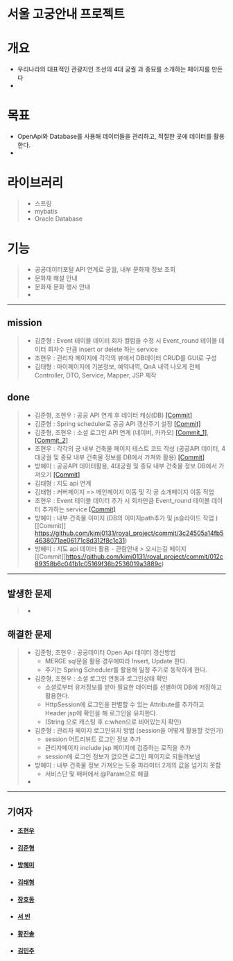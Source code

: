 서울 고궁안내 프로젝트
=================

# 개요
* 우리나라의 대표적인 관광지인 조선의 4대 궁궐 과 종묘를 소개하는 페이지를 만든다
* 

# 목표
* OpenApi와 Database를 사용해 데이터들을 관리하고, 적절한 곳에 데이터를 활용한다.
* 

# 라이브러리
> * 스프링
> * mybatis
> * Oracle Database

# 기능
> * 공공데이터포털 API 연계로 궁궐, 내부 문화재 정보 조회
> * 문화재 해설 안내
> * 문화재 문화 행사 안내
> * 

***

## mission
> * 김준형 : Event 테이블 데이터 회차 컬럼을 수정 시 Event_round 테이블 데이터 회차수 만큼 insert or delete 하는 service
> * 조현우 : 관리자 페이지에 각각의 뷰에서 DB데이터 CRUD를 GUI로 구성
> * 김태형 : 마이페이지에 기본정보, 예약내역, QnA 내역 나오게 전체 Controller, DTO, Service, Mapper, JSP 제작

## done
> * 김준형, 조현우 : 공공 API 연계 후 데이터 캐싱(DB) [[Commit]](https://github.com/kimj0131/royal_project/commit/b2bce768f3d814af2542e768a4397b3d1be525f8)
> * 김준형 : Spring scheduler로 공공 API 갱신주기 설정 [[Commit]](https://github.com/kimj0131/royal_project/commit/33482572463fdb34d4146daf1298d9ea5e3bc5da)
> * 김준형, 조현우 : 소셜 로그인 API 연계 (네이버, 카카오) [[Commit_1]](https://github.com/kimj0131/royal_project/commit/4e2913ff5720284ab7ea7f97da3b6c5f3dd4e66b), [[Commit_2]](https://github.com/kimj0131/royal_project/commit/7eb75f11a4e2cc01dd2f1e1aef8b4cf4b995b200)
> * 조현우 :  각각의 궁 내부 건축물 페이지 테스트 코드 작성 (공공API 데이터, 4대궁궐 및 종묘 내부 건축물 정보를 DB에서 가져와 활용) [[Commit]](https://github.com/kimj0131/royal_project/commit/1ca63792ed713a0112a4760b8fe12210915a52e3)
> * 방혜미 :  공공API 데이터활용, 4대궁궐 및 종묘 내부 건축물 정보 DB에서 가져오기 [[Commit]](https://github.com/kimj0131/royal_project/commit/4d064e4af6bbd1177c85bf19ec7aa69d7ccdcd76)
> * 김태형 : 지도 api 연계
> * 김태형 : 커버페이지 => 메인페이지 이동 및 각 궁 소개페이지 이동 작업
> * 조현우 : Event 테이블 데이터 추가 시 회차만큼 Event_round 테이블 데이터 추가하는 service [[Commit]](https://github.com/kimj0131/royal_project/commit/df13ec3e732f5fa6803c16d42b58d2afc91e42a9)
> * 방혜미 : 내부 건축물 이미지 (DB의 이미지path추가 및 js슬라이드 작업 )[[Commit]] https://github.com/kimj0131/royal_project/commit/3c24505a14fb54638071ae06171c8d312f8c1c31)
> * 방혜미 : 지도 api 데이터 활용 - 관람안내 > 오시는길 페이지 [[Commit]]https://github.com/kimj0131/royal_project/commit/012c89358b6c041b1c05169f36b2536019a3889c)
***
## 발생한 문제
> * 

## 해결한 문제
> * 김준형, 조현우 : 공공데이터 Open Api 데이터 갱신방법
>   + MERGE sql문을 활용 경우에따라 Insert, Update 한다.
>   + 주기는 Spring Scheduler를 활용해 일정 주기로 동작하게 한다.
> * 김준형, 조현우 : 소셜 로그인 연동과 로그인상태 확인
>   + 소셜로부터 유저정보를 받아 필요한 데이터를 선별하여 DB에 저장하고 활용한다.
>   + HttpSession에 로그인을 판별할 수 있는 Attribute를 추가하고 Header jsp에 확인을 해 로그인을 유지한다.
>   + (String 으로 캐스팅 후 c:when으로 비어있는지 확인)
> * 김준형 : 관리자 페이지 로그인유지 방법 (session을 어떻게 활용할 것인가)
>   + session 어트리뷰트 로그인 정보 추가
>   + 관리자페이지 include jsp 페이지에 검증하는 로직을 추가
>   + session에 로그인 정보가 없으면 로그인 페이지로 되돌려보냄
> * 방혜미 : 내부 건축물 정보 가져오는 도중 파라미터 2개의 값을 넘기지 못함
>   + 서비스단 및 매퍼에서 @Param으로 해결
> * 


***
## 기여자
* #### [조현우](https://github.com/joehyunwoo)
* #### [김준형](https://github.com/kimj0131)
* #### [방혜미](https://github.com/hyemi-bang)
* #### [김태형](https://github.com/haru4637)
* #### [장호동](https://github.com/Hodongjjang)
* #### [서  빈](https://github.com/binibin99)
* #### [황진솔](https://github.com/ghkdwlsthf0112)
* #### [김민주](https://github.com/2LeimanS2)
